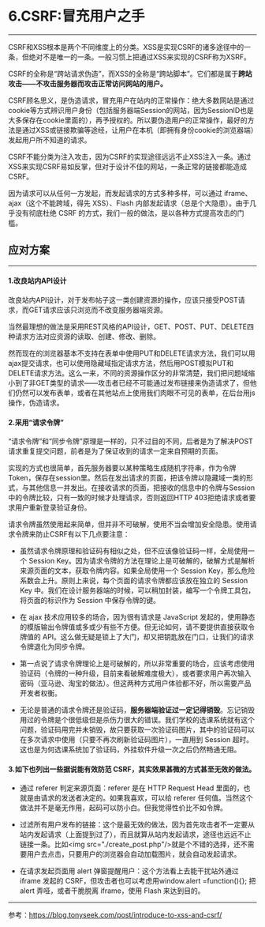 # 6.CSRF:冒充用户之手

---

CSRF和XSS根本是两个不同维度上的分类。XSS是实现CSRF的诸多途径中的一条，但绝对不是唯一的一条。一般习惯上把通过XSS来实现的CSRF称为XSRF。

CSRF的全称是“跨站请求伪造”，而XSS的全称是“跨站脚本”。它们都是属于**跨站攻击——不攻击服务器而攻击正常访问网站的用户。**

CSRF顾名思义，是伪造请求，冒充用户在站内的正常操作：绝大多数网站是通过cookie等方式辨识用户身份（包括服务器端Session的网站，因为SessionID也是大多保存在cookie里面的），再予授权的。所以要伪造用户的正常操作，最好的方法是通过XSS或链接欺骗等途经，让用户在本机（即拥有身份cookie的浏览器端）发起用户所不知道的请求。

CSRF不能分类为注入攻击，因为CSRF的实现途径远远不止XSS注入一条。通过XSS来实现CSRF易如反掌，但对于设计不佳的网站，一条正常的链接都能造成CSRF。

因为请求可以从任何一方发起，而发起请求的方式多种多样，可以通过 iframe、ajax（这个不能跨域，得先 XSS）、Flash 内部发起请求（总是个大隐患）。由于几乎没有彻底杜绝 CSRF 的方式，我们一般的做法，是以各种方式提高攻击的门槛。

## 应对方案

---

#### 1.改良站内API设计

改良站内API设计，对于发布帖子这一类创建资源的操作，应该只接受POST请求，而GET请求应该只浏览而不改变服务器端资源。

当然最理想的做法是采用REST风格的API设计，GET、POST、PUT、DELETE四种请求方法对应资源的读取、创建、修改、删除。

然而现在的浏览器基本不支持在表单中使用PUT和DELETE请求方法，我们可以用ajax提交请求，也可以使用隐藏域指定请求方法，然后用POST模拟PUT和DELETE请求方法。这么一来，不同的资源操作区分的非常清楚，我们把问题域缩小到了非GET类型的请求——攻击者已经不可能通过发布链接来伪造请求了，但他们仍然可以发布表单，或者在其他站点上使用我们肉眼不可见的表单，在后台用js操作，伪造请求。

#### 2.采用“请求令牌”

“请求令牌”和“同步令牌”原理是一样的，只不过目的不同，后者是为了解决POST请求重复提交问题，前者是为了保证收到的请求一定来自预期的页面。

实现的方式也很简单，首先服务器要以某种策略生成随机字符串，作为令牌Token，保存在session里。然后在发出请求的页面，把该令牌以隐藏域一类的形式，与其他信息一并发出。在接收请求的页面，把接收的信息中的令牌与Session中的令牌比较，只有一致的时候才处理请求，否则返回HTTP 403拒绝请求或者要求用户重新登录验证身份。

请求令牌虽然使用起来简单，但并非不可破解，使用不当会增加安全隐患。使用请求令牌来防止CSRF有以下几点要注意：

* 虽然请求令牌原理和验证码有相似之处，但不应该像验证码一样，全局使用一个 Session Key。因为请求令牌的方法在理论上是可破解的，破解方式是解析来源页面的文本，获取令牌内容。如果全局使用一个 Session Key，那么危险系数会上升。原则上来说，每个页面的请求令牌都应该放在独立的 Session Key 中。我们在设计服务器端的时候，可以稍加封装，编写一个令牌工具包，将页面的标识作为 Session 中保存令牌的键。

* 在 ajax 技术应用较多的场合，因为很有请求是 JavaScript 发起的，使用静态的模版输出令牌值或多或少有些不方便。但无论如何，请不要提供直接获取令牌值的 API。这么做无疑是锁上了大门，却又把钥匙放在门口，让我们的请求令牌退化为同步令牌。

* 第一点说了请求令牌理论上是可破解的，所以非常重要的场合，应该考虑使用验证码（令牌的一种升级，目前来看破解难度极大），或者要求用户再次输入密码（亚马逊、淘宝的做法）。但这两种方式用户体验都不好，所以需要产品开发者权衡。

* 无论是普通的请求令牌还是验证码，**服务器端验证过一定记得销毁**。忘记销毁用过的令牌是个很低级但是杀伤力很大的错误。我们学校的选课系统就有这个问题，验证码用完并未销毁，故只要获取一次验证码图片，其中的验证码可以在多次请求中使用（只要不再次刷新验证码图片），一直用到 Session 超时。这也是为何选课系统加了验证码，外挂软件升级一次之后仍然畅通无阻。

#### 3.如下也列出一些据说能有效防范 CSRF，其实效果甚微的方式甚至无效的做法。

* 通过 referer 判定来源页面：referer 是在 HTTP Request Head 里面的，也就是由请求的发送者决定的。如果我喜欢，可以给 referer 任何值。当然这个做法并不是毫无作用，起码可以防小白。但我觉得性价比不如令牌。

* 过滤所有用户发布的链接：这个是最无效的做法，因为首先攻击者不一定要从站内发起请求（上面提到过了），而且就算从站内发起请求，途径也远远不止链接一条。比如&lt;img src="./create\_post.php"/&gt;就是个不错的选择，还不需要用户去点击，只要用户的浏览器会自动加载图片，就会自动发起请求。

* 在请求发起页面用 alert 弹窗提醒用户：这个方法看上去能干扰站外通过 iframe 发起的 CSRF，但攻击者也可以考虑用window.alert =function\(\){}; 把 alert 弄哑，或者干脆脱离 iframe，使用 Flash 来达到目的。

---

参考：https://blog.tonyseek.com/post/introduce-to-xss-and-csrf/

